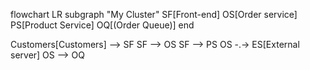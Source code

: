 flowchart LR
  subgraph "My Cluster"
    SF[Front-end]
    OS[Order service]
    PS[Product Service]
    OQ[(Order Queue)]
  end

  Customers[Customers] --> SF
  SF --> OS
  SF --> PS
  OS -.-> ES[External server]
  OS --> OQ

